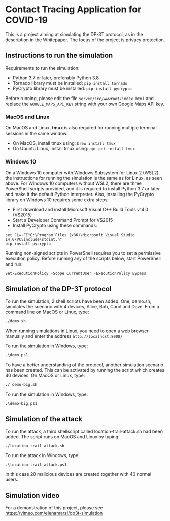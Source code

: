 # Contact Tracing Application for COVID-19

This is a project aiming at simulating the DP-3T protocol, as in the description in the Whitepaper. The focus of the project is
privacy protection.

## Instructions to run the simulation

Requirements to run the simulation:

 - Python 3.7 or later, preferably Python 3.8
 - Tornado library must be installed: `pip install tornado`
 - PyCrypto library must be installed: `pip install pycrypto`

Before running, please edit the file `server/src/wwwroot/index.html` and replace the `GOOGLE_MAPS_API_KEY` string with your own Google Maps API key.

### MacOS and Linux

On MacOS and Linux, **tmux** is also required for running multiple terminal sessions in the same window.

 - On MacOS, install tmux using: `brew install tmux`
 - On Ubuntu Linux, install tmux using: `apt-get install tmux`

### Windows 10

On a Windows 10 computer with Windows Subsystem for Linux 2 (WSL2), the instructions for running the simulation is the same as for Linux, as seen above. For Windows 10 computers without WSL2, there are three PowerShell scripts provided, and it is required to install Python 3.7 or later and make it the default Python interpreter. Also, installing the PyCrypto library on Windows 10 requires some extra steps:

 - First download and install Microsoft Visual C++ Build Tools v14.0 (VS2015)
 - Start a Developer Command Prompt for VS2015
 - Install PyCrypto using these commands:

```
set CL=-FI"C:\Program Files (x86)\Microsoft Visual Studio 14.0\VC\include\stdint.h"
pip install pycrypto
```

Running non-signed scripts in PowerShell requires you to set a permissive execution policy. Before running any of the scripts below, start PowerShell and run:

```
Set-ExecutionPolicy -Scope CurrentUser -ExecutionPolicy Bypass
```

## Simulation of the DP-3T protocol

To run the simulation, 2 shell scripts have been added. One, demo.sh, simulates the scenario with 4 devices, Alice, Bob, Carol and Dave. From a command line on MacOS or Linux, type:

```
./demo.sh
```

When running simulations in Linux, you need to open a web browser manually and enter the address `http://localhost:8008/`

To run the simulation in Windows, type:

```
.\demo.ps1
```

To have a better understanding of the protocol, another simulation scenario has been created. This can be activated by running the script which creates 40 devices. On MacOS or Linux, type:

```
./ demo-big.sh
```

To run the simulation in Windows, type:

```
.\demo-big.ps1
```

## Simulation of the attack

To run the attack, a third shellscript called location-trail-attack.sh had been added. The script runs on MacOS and Linux by typing:

```
./location-trail-attack.sh
```

To run the attack in Windows, type:

```
.\location-trail-attack.ps1
```

In this case 20 malicious devices are created together with 40 normal users. 

## Simulation video

For a demonstration of this project, please see https://vimeo.com/elenamarzi/dp3t-simulation
